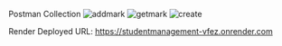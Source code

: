 Postman Collection
![addmark](https://github.com/Chandru-Ghub/studentManagement/assets/133525338/035ecac3-00c5-4814-86cf-9e375a5a6b8d)
![getmark](https://github.com/Chandru-Ghub/studentManagement/assets/133525338/a11fa7f8-f8e5-4c4b-8ece-96ab457fe5ec)
![create](https://github.com/Chandru-Ghub/studentManagement/assets/133525338/da6cd42c-ac2d-448a-80fc-861f802a0528)

Render Deployed URL: https://studentmanagement-vfez.onrender.com
